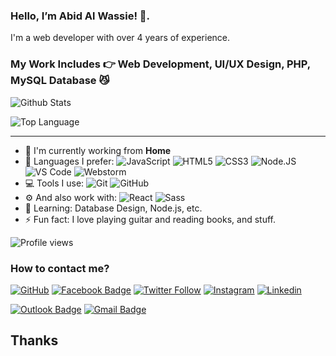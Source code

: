 ### Hello, I’m Abid Al Wassie! 👋. 

I'm a web developer with over 4 years of experience.

### My Work Includes 👉 Web Development, UI/UX Design, PHP, MySQL Database 😼

![Github Stats](https://github-readme-stats.vercel.app/api?username=AbidAlWassie&show_icons=true&title_color=fff&icon_color=79ff97&text_color=9f9f9f&bg_color=0D1117)

![Top Language](https://github-readme-stats.vercel.app/api/top-langs/?username=AbidAlWassie&layout=compact&title_color=fff&icon_color=79ff97&text_color=9f9f9f&bg_color=0D1117)

*************

- 🏢 I'm currently working from **Home**
- 🚀 Languages I prefer:
  ![JavaScript](https://img.shields.io/badge/-JavaScript-black?style=plastic&logo=javascript)
  ![HTML5](https://img.shields.io/badge/-HTML5-E34F26?style=plastic&logo=html5&logoColor=white&backgroundColor=1F8CCC)
  ![CSS3](https://img.shields.io/badge/-CSS3-1572B6?style=plastic&logo=css3)
  ![Node.JS](https://img.shields.io/badge/-Node.JS-black?style=plastic&logo=Node.js) 
  ![VS Code](https://img.shields.io/badge/-VS%20Code-007ACC?style=plastic&logo=visual-studio-code)
  ![Webstorm](https://img.shields.io/badge/-Webstorm-black?style=plastic&logo=webstorm&logoColor=000&color=fff)
- 💻 Tools I use:
  ![Git](https://img.shields.io/badge/-Git-black?style=plastic&logo=git)
  ![GitHub](https://img.shields.io/badge/-GitHub-181717?style=plastic&logo=github)
- ⚙️ And also work with: 
  ![React](https://img.shields.io/badge/-React-3b2e5a?style=plastic&logo=react)
  ![Sass](https://img.shields.io/badge/-Sass-262B33?style=plastic&logo=Sass)
- 🌱 Learning: Database Design, Node.js, etc.
- ⚡️ Fun fact: I love playing guitar and reading books, and stuff.

![Profile views](https://gpvc.arturio.dev/AbidAlWassie)

<!--
![badge-c](https://img.shields.io/badge/Language-C-555555?style=for-the-badge&logo=C) 
![badge-go](https://img.shields.io/badge/Language-Go-00ADD8?style=for-the-badge&logo=Go) 
![badge-cpp](https://img.shields.io/badge/Language-C++-f34b7d?style=for-the-badge&logo=C%2B%2B) 
![badge-python](https://img.shields.io/badge/Language-Python-blue?style=for-the-badge&logo=Python) 
![badge-java](https://img.shields.io/badge/Language-Java-b07219?style=for-the-badge&logo=Java) 
![badge-shell](https://img.shields.io/badge/Language-Shell-89e051?style=for-the-badge&logo=gnu-bash) 
![badge-js](https://img.shields.io/badge/Language-Javascript-f1e05a?style=for-the-badge&logo=javascript) 
![badge-powershell](https://img.shields.io/badge/Language-PowerShell-012456?style=for-the-badge&logo=powershell) 
![badge-c#](https://img.shields.io/badge/Language-C%23-178600?style=for-the-badge&logo=C-Sharp) 
![badge-asm](https://img.shields.io/badge/Language-Assembly-6E4C13?style=for-the-badge&logo=assembly) 
-->

### How to contact me?

[![GitHub](https://img.shields.io/github/followers/AbidAlWassie?label=follow&style=social)](https://github.com/AbidAlWassie)
[![Facebook Badge](https://img.shields.io/badge/-AbidAlWassie-blue?style=flat-square&logo=Facebook&logoColor=white&link=https://www.facebook.com/AbidAlWassie/)](https://www.facebook.com/AbidAlWassie/)
[![Twitter Follow](https://img.shields.io/twitter/follow/AbidAlWassie?style=social)](https://twitter.com/AbidAlWassie)
[![Instagram](https://img.shields.io/badge/AbidAlWassie-%23E4405F.svg?&style=flat-square&logo=instagram&logoColor=white&link=https://www.instagram.com/AbidAlWassie/)](https://www.instagram.com/AbidAlWassie/)
[![Linkedin](https://img.shields.io/badge/-AbidAlWassie-blue?style=flat-square&logo=Linkedin&logoColor=white&link=https://www.linkedin.com/in/AbidAlWassie/)](https://www.linkedin.com/in/AbidAlWassie/)

[![Outlook Badge](https://img.shields.io/badge/-abidalwassie@outlook.com-0078D4?style=plastic&logo=mail&logoColor=white&link=mailto:abidalwassie@outlook.com)](mailto:abidalwassie@outlook.com)
[![Gmail Badge](https://img.shields.io/badge/-abidalwassie@gmail.com-BF201D?style=plastic&logoColor=white&link=mailto:abidalwassie@gmail.com)](mailto:abidalwassie@gmail.com)

## Thanks
